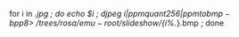 for i in *.jpg ; do echo $i ; djpeg $i | ppmquant 256 | ppmtobmp -bpp 8 > ~/trees/rosa/emu-root/slideshow/${i%.*}.bmp ; done
